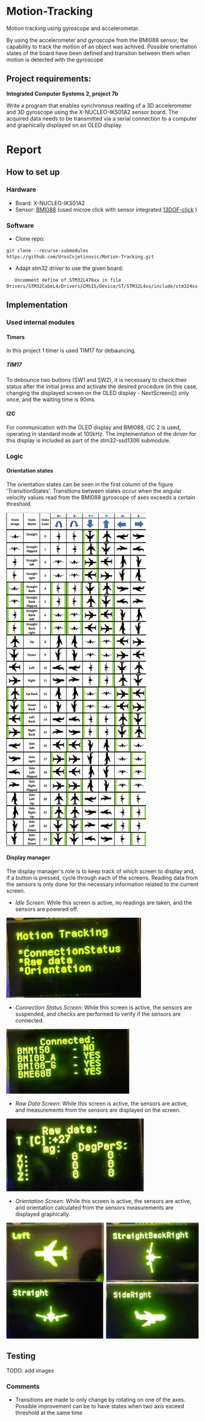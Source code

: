 # Motion-Tracking
Motion tracking using gyroscope and accelerometar.

By using the accelerometer and gyroscope from the BMI088 sensor, the capability to track the motion of an object was achived. Possible orientation states of the board have been defined and transiton between them when motion is detected with the gyroscope.

## Project requirements:
**Integrated Computer Systems 2, project 7b**

Write a program that enables synchronous reading of a 3D accelerometer and 3D gyroscope using the X-NUCLEO-IKS01A2 sensor board. The acquired data needs to be transmitted via a serial connection to a computer and graphically displayed on an OLED display.

 # Report 
 ## How to set up
 ### Hardware
 - Board: X-NUCLEO-IKS01A2
 - Sensor: [BMI088](https://www.bosch-sensortec.com/products/motion-sensors/imus/bmi088/) (used microe click with sensor integrated [13DOF-click](https://www.mikroe.com/13dof-click) )
 ### Software
 - Clone repo:
```
git clone --recurse-submodules https://github.com/UrosCvjetinovic/Motion-Tracking.git
```
 - Adapt stm32 driver to use the given board:
```
   Uncomment define of STM32L476xx in file Drivers/STM32CubeL4/Drivers/CMSIS/Device/ST/STM32L4xx/include/stm324xx.h:Line78
```
 
 ## Implementation
 
 ### Used internal modules
 
 #### Timers
 In this project 1 timer is used TIM17 for debauncing. 
 
 ##### TIM17
 To debounce two buttons (SW1 and SW2), it is necessary to check their status after the initial press and activate the desired procedure (in this case, changing the displayed screen on the OLED display - NextScreen()) only once, and the waiting time is 90ms.
 
 #### I2C
 For communication with the OLED display and BMI088, I2C 2 is used, operating in standard mode at 100kHz. The implementation of the driver for this display is included as part of the stm32-ssd1306 submodule.
 
 ### Logic
 
 #### Orientation states
 The orientation states can be seen in the first column of the figure 'TransitionStates'. Transitions between states occur when the angular velocity values read from the BMI088 gyroscope of axes exceeds a certain threshold.
 
 
 ![TransitionStates](https://github.com/UrosCvjetinovic/Motion-Tracking/blob/master/img/TransitionStates.png)
 
 #### Display manager
 The display manager's role is to keep track of which screen to display and, if a button is pressed, cycle through each of the screens. Reading data from the sensors is only done for the necessary information related to the current screen.
 
 - *Idle Screen:*
    While this screen is active, no readings are taken, and the sensors are powered off.
	
 ![IdleScreen](https://github.com/UrosCvjetinovic/Motion-Tracking/blob/master/img/IdleScreen.jpeg)
 
 - *Connection Status Screen:*
    While this screen is active, the sensors are suspended, and checks are performed to verify if the sensors are connected.
	
 ![ConnectionStatusScreen](https://github.com/UrosCvjetinovic/Motion-Tracking/blob/master/img/ConnectionStatusScreen.jpeg)
 
 - *Raw Data Screen:*
    While this screen is active, the sensors are active, and measurements from the sensors are displayed on the screen.
	
 ![RawDataScreen](https://github.com/UrosCvjetinovic/Motion-Tracking/blob/master/img/RawDataScreen.jpeg)
 
 - *Orientation Screen:* 
    While this screen is active, the sensors are active, and orientation calculated from the sensors measurements are displayed graphically.
	
 ![OrientationScreen](https://github.com/UrosCvjetinovic/Motion-Tracking/blob/master/img/OrientationScreen.jpeg)

 
 ## Testing
 
 TODO: add images
 
 ### Comments
 - Transitions are made to only change by rotating on one of the axes. Possible improvement can be to have states when two axis exceed threshold at the same time
 

